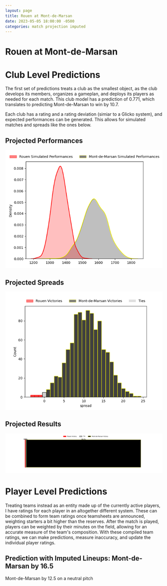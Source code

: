 ```yaml
---  
layout: page  
title: Rouen at Mont-de-Marsan  
date: 2023-05-05 18:00:00 -0500  
categories: match projection imputed  
---
```

# Rouen at Mont-de-Marsan

# Club Level Predictions


The first set of predictions treats a club as the smallest object, as the club develops its members, organizes a gameplan, and deploys its players as needed for each match. This club model has a prediction of 0.771, which translates to predicting Mont-de-Marsan to win by 10.7.

Each club has a rating and a rating deviation (simiar to a Glicko system), and expected performances can be generated. This allows for simulated matches and spreads like the ones below.
## Projected Performances


![Projected Performances](plots/performances_2023-05-05-Mont-de-Marsan-Rouen.png)
## Projected Spreads


![Projected Spreads](plots/spreads_2023-05-05-Mont-de-Marsan-Rouen.png)
## Projected Results


![Projected Results](plots/resultbar_2023-05-05-Mont-de-Marsan-Rouen.png)
# Player Level Predictions


Treating teams instead as an entity made up of the currently active players, I have ratings for each player in an altogether different system. These can be combined to form team ratings once teamsheets are announced, weighting starters a bit higher than the reserves. After the match is played, players can be weighted by their minutes on the field, allowing for an accurate measure of the team's composition. With these compiled team ratings, we can make predictions, measure inaccuracy, and update the individual player ratings.
## Prediction with Imputed Lineups: Mont-de-Marsan by 16.5


Mont-de-Marsan by 12.5 on a neutral pitch

